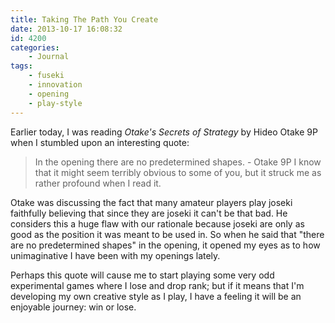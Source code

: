 ```yaml
---
title: Taking The Path You Create
date: 2013-10-17 16:08:32
id: 4200
categories:
	- Journal
tags:
	- fuseki
	- innovation
	- opening
	- play-style
---
```


Earlier today, I was reading _Otake's Secrets of Strategy_ by Hideo Otake 9P when I stumbled upon an interesting quote:
> In the opening there are no predetermined shapes. - Otake 9P
I know that it might seem terribly obvious to some of you, but it struck me as rather profound when I read it.

Otake was discussing the fact that many amateur players play joseki faithfully believing that since they are joseki it can't be that bad. He considers this a huge flaw with our rationale because joseki are only as good as the position it was meant to be used in. So when he said that "there are no predetermined shapes" in the opening, it opened my eyes as to how unimaginative I have been with my openings lately.

Perhaps this quote will cause me to start playing some very odd experimental games where I lose and drop rank; but if it means that I'm developing my own creative style as I play, I have a feeling it will be an enjoyable journey: win or lose.